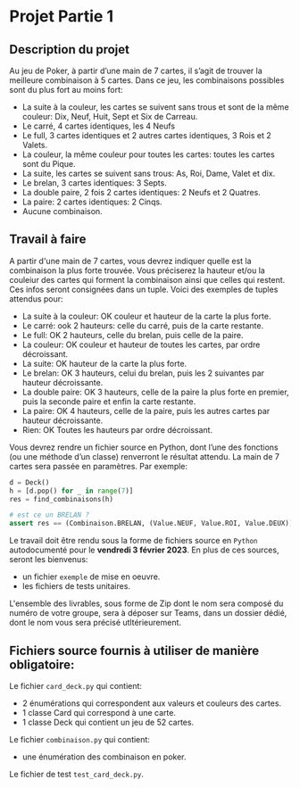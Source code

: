 # Projet Partie 1

## Description du projet

Au jeu de Poker, à partir d’une main de 7 cartes, il s’agit de trouver la meilleure combinaison à 5 cartes.
Dans ce jeu, les combinaisons possibles sont du plus fort au moins fort:

+ La suite à la couleur, les cartes se suivent sans trous et sont de la même couleur: Dix, Neuf, Huit, Sept et Six de Carreau.
+ Le carré, 4 cartes identiques, les 4 Neufs
+ Le full, 3 cartes identiques et 2 autres cartes identiques, 3 Rois et 2 Valets.
+ La couleur, la même couleur pour toutes les cartes: toutes les cartes sont du Pique.
+ La suite, les cartes se suivent sans trous: As, Roi, Dame, Valet et dix.
+ Le brelan, 3 cartes identiques: 3 Septs.
+ La double paire, 2 fois 2 cartes identiques: 2 Neufs et 2 Quatres.
+ La paire: 2 cartes identiques: 2 Cinqs.
+ Aucune combinaison.

## Travail à faire

A partir d'une main de 7 cartes, vous devrez indiquer quelle est la combinaison la plus forte trouvée. Vous préciserez la hauteur et/ou la couleiur des cartes qui forment la combinaison ainsi que celles qui restent. Ces infos seront consignées dans un tuple. Voici des exemples de tuples attendus pour:

+ La suite à la couleur: OK   couleur et hauteur de la carte la plus forte.  
+ Le carré: ook			2 hauteurs: celle du carré, puis de la carte restante.
+ Le full: 	OK		2 hauteurs, celle du brelan, puis celle de la paire.
+ La couleur: OK			couleur et hauteur de toutes les cartes, par ordre décroissant.
+ La suite: OK			hauteur de la carte la plus forte. 
+ Le brelan: OK			3 hauteurs, celui du brelan, puis les 2 suivantes par hauteur décroissante.
+ La double paire: OK		3 hauteurs, celle de la paire la plus forte en premier, puis la seconde paire et enfin la carte restante.
+ La paire: OK			4 hauteurs, celle de la paire, puis les autres cartes par hauteur décroissante.
+ Rien:	OK			Toutes les hauteurs par ordre décroissant.

Vous devrez rendre un fichier source en Python, dont l’une des fonctions (ou une méthode d’un classe) renverront le résultat attendu. La main de 7 cartes sera passée en paramètres. Par exemple:

```py
d = Deck()
h = [d.pop() for _ in range(7)]
res = find_combinaisons(h)

# est ce un BRELAN ?
assert res == (Combinaison.BRELAN, (Value.NEUF, Value.ROI, Value.DEUX))
```

Le travail doit être rendu sous la forme de fichiers source en `Python` autodocumenté pour le **vendredi 3 février 2023**. En plus de ces sources, seront les bienvenus:

+ un fichier `exemple` de mise en oeuvre.
+ les fichiers de tests unitaires.

L'ensemble des livrables, sous forme de Zip dont le nom sera composé du numéro de votre groupe, sera à déposer sur Teams, dans un dossier dédié, dont le nom vous sera précisé utltérieurement.

## Fichiers source fournis à utiliser de manière obligatoire:

Le fichier `card_deck.py` qui contient:

+ 2 énumérations qui correspondent aux valeurs et couleurs des cartes.
+ 1 classe Card qui correspond à une carte.
+ 1 classe Deck qui contient un jeu de 52 cartes.

Le fichier `combinaison.py` qui contient:

+ une énumération des combinaison en poker.

Le fichier de test `test_card_deck.py`.
